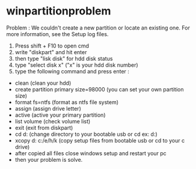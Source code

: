 # winpartitionproblem
Problem : We couldn't create a new partition or locate an existing one. For more information, see the Setup log files.

1. Press shift + F10 to open cmd
2. write "diskpart" and hit enter
3. then type "lisk disk" for hdd disk status
4. type "select disk x" ("x" is your hdd disk number)
5. type the following command and press enter :
  * clean (clean your hdd)
  * create partition primary size=98000 (you can set your own partition size)
  * format fs=ntfs (format as ntfs file system)
  * assign (assign drive letter)
  * active (active your primary partition)
  * list volume (check volume list)
  * exit (exit from diskpart)
  * cd d: (change directory to your bootable usb or cd ex: d:)
  * xcopy d: c:/e/h/k (copy setup files from bootable usb or cd to your c drive)
  * after copied all files close windows setup and restart your pc
  * then your problem is solve.
